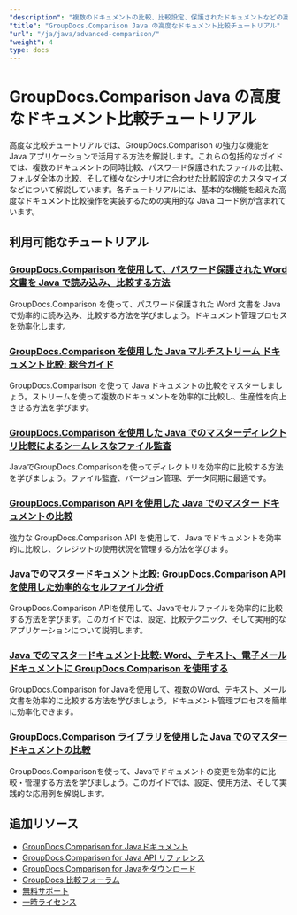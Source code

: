 ```yaml
---
"description": "複数のドキュメントの比較、比較設定、保護されたドキュメントなどの高度な比較機能に関するステップバイステップのチュートリアル。"
"title": "GroupDocs.Comparison Java の高度なドキュメント比較チュートリアル"
"url": "/ja/java/advanced-comparison/"
"weight": 4
type: docs
---
```

# GroupDocs.Comparison Java の高度なドキュメント比較チュートリアル

高度な比較チュートリアルでは、GroupDocs.Comparison の強力な機能を Java アプリケーションで活用する方法を解説します。これらの包括的なガイドでは、複数のドキュメントの同時比較、パスワード保護されたファイルの比較、フォルダ全体の比較、そして様々なシナリオに合わせた比較設定のカスタマイズなどについて解説しています。各チュートリアルには、基本的な機能を超えた高度なドキュメント比較操作を実装するための実用的な Java コード例が含まれています。

## 利用可能なチュートリアル

### [GroupDocs.Comparison を使用して、パスワード保護された Word 文書を Java で読み込み、比較する方法](./groupdocs-compare-protected-word-documents-java/)
GroupDocs.Comparison を使って、パスワード保護された Word 文書を Java で効率的に読み込み、比較する方法を学びましょう。ドキュメント管理プロセスを効率化します。

### [GroupDocs.Comparison を使用した Java マルチストリーム ドキュメント比較: 総合ガイド](./java-groupdocs-comparison-multi-stream-document-guide/)
GroupDocs.Comparison を使って Java ドキュメントの比較をマスターしましょう。ストリームを使って複数のドキュメントを効率的に比較し、生産性を向上させる方法を学びます。

### [GroupDocs.Comparison を使用した Java でのマスターディレクトリ比較によるシームレスなファイル監査](./master-directory-comparison-java-groupdocs-comparison/)
JavaでGroupDocs.Comparisonを使ってディレクトリを効率的に比較する方法を学びましょう。ファイル監査、バージョン管理、データ同期に最適です。

### [GroupDocs.Comparison API を使用した Java でのマスター ドキュメントの比較](./master-document-comparison-java-groupdocs-api/)
強力な GroupDocs.Comparison API を使用して、Java でドキュメントを効率的に比較し、クレジットの使用状況を管理する方法を学びます。

### [Javaでのマスタードキュメント比較: GroupDocs.Comparison APIを使用した効率的なセルファイル分析](./groupdocs-comparison-java-api-document-comparison/)
GroupDocs.Comparison APIを使用して、Javaでセルファイルを効率的に比較する方法を学びます。このガイドでは、設定、比較テクニック、そして実用的なアプリケーションについて説明します。

### [Java でのマスタードキュメント比較: Word、テキスト、電子メールドキュメントに GroupDocs.Comparison を使用する](./master-document-comparison-java-groupdocs/)
GroupDocs.Comparison for Javaを使用して、複数のWord、テキスト、メール文書を効率的に比較する方法を学びましょう。ドキュメント管理プロセスを簡単に効率化できます。

### [GroupDocs.Comparison ライブラリを使用した Java でのマスタードキュメントの比較](./master-java-document-comparisons-groupdocs/)
GroupDocs.Comparisonを使って、Javaでドキュメントの変更を効率的に比較・管理する方法を学びましょう。このガイドでは、設定、使用方法、そして実践的な応用例を解説します。

## 追加リソース

- [GroupDocs.Comparison for Javaドキュメント](https://docs.groupdocs.com/comparison/java/)
- [GroupDocs.Comparison for Java API リファレンス](https://reference.groupdocs.com/comparison/java/)
- [GroupDocs.Comparison for Javaをダウンロード](https://releases.groupdocs.com/comparison/java/)
- [GroupDocs.比較フォーラム](https://forum.groupdocs.com/c/comparison)
- [無料サポート](https://forum.groupdocs.com/)
- [一時ライセンス](https://purchase.groupdocs.com/temporary-license/)